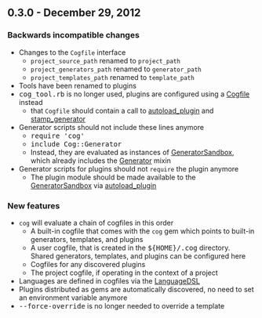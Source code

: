 ## 0.3.0 - December 29, 2012

### Backwards incompatible changes

- Changes to the `Cogfile` interface
  * `project_source_path` renamed to `project_path`
  * `project_generators_path` renamed to `generator_path`
  * `project_templates_path` renamed to `template_path`
- Tools have been renamed to plugins
- <tt>cog_tool.rb</tt> is no longer used, plugins are configured using a [Cogfile][] instead
  * that `Cogfile` should contain a call to [autoload_plugin][] and [stamp_generator][]
- Generator scripts should not include these lines anymore
  * <tt>require 'cog'</tt>
  * <tt>include Cog::Generator</tt>
  * Instead, they are evaluated as instances of [GeneratorSandbox][], which already includes the [Generator][] mixin
- Generator scripts for plugins should not `require` the plugin anymore
  * The plugin module should be made available to the [GeneratorSandbox][] via [autoload_plugin][]
  
### New features

- `cog` will evaluate a chain of cogfiles in this order
  * A built-in cogfile that comes with the `cog` gem which points to built-in generators, templates, and plugins
  * A user cogfile, that is created in the <tt>${HOME}/.cog</tt> directory. Shared generators, templates, and plugins can be configured here
  * Cogfiles for any discovered plugins
  * The project cogfile, if operating in the context of a project
- Languages are defined in cogfiles via the [LanguageDSL][]
- Plugins distributed as gems are automatically discovered, no need to set an environment variable anymore
- <tt>--force-override</tt> is no longer needed to override a template

[gem]:https://rubygems.org/gems/cog
[docs]:http://ktonon.github.com/cog/frames.html
[changelog]:https://github.com/ktonon/cog/blob/master/CHANGELOG.md
[ERB]:http://www.stuartellis.eu/articles/erb/
[DSL]:http://jroller.com/rolsen/entry/building_a_dsl_in_ruby

[Cogfile]:http://ktonon.github.com/cog/Cog/DSL/Cogfile.html
[Generator]:http://ktonon.github.com/cog/Cog/Generator.html
[GeneratorSandbox]:http://ktonon.github.com/cog/Cog/GeneratorSandbox.html
[LanguageDSL]:http://ktonon.github.com/cog/Cog/DSL/LanguageDSL.html

[autoload_plugin]:http://ktonon.github.com/cog/Cog/DSL/Cogfile.html#autoload_plugin-instance_method
[comment]:http://ktonon.github.com/cog/Cog/Generator/Filters.html#comment-instance_method
[embed]:http://ktonon.github.com/cog/Cog/Generator.html#embed-instance_method
[generator_path]:http://ktonon.github.com/cog/Cog/Config.html#generator_path-instance_method
[plugin_path]:http://ktonon.github.com/cog/Cog/Config.html#plugin_path-instance_method
[project_path]:http://ktonon.github.com/cog/Cog/Config/ProjectConfig.html#project_path-instance_method
[project_plugin_path]:http://ktonon.github.com/cog/Cog/Config/ProjectConfig.html#project_plugin_path-instance_method
[stamp]:http://ktonon.github.com/cog/Cog/Generator.html#method-i-stamp
[stamp_generator]:http://ktonon.github.com/cog/Cog/DSL/Cogfile.html#stamp_generator-instance_method
[template_path]:http://ktonon.github.com/cog/Cog/Config.html#template_path-instance_method
[warning]:http://ktonon.github.com/cog/Cog/Generator/LanguageMethods.html#warning-instance_method
